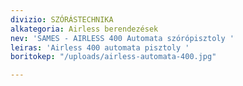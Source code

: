 ```yaml
---
divizio: SZÓRÁSTECHNIKA
alkategoria: Airless berendezések
nev: 'SAMES - AIRLESS 400 Automata szórópisztoly '
leiras: 'Airless 400 automata pisztoly '
boritokep: "/uploads/airless-automata-400.jpg"

---
```

